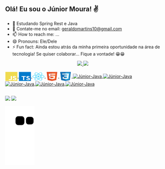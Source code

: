 ## Olá! Eu sou o Júnior Moura! ✌

- 🌱 Estudando Spring Rest e Java
- 💬 Contate-me no email: geraldomartins10@gmail.com
- 📫 How to reach me: ...
- 😄 Pronouns: Ele/Dele
- ⚡ Fun fact: Ainda estou atrás da minha primeira oportunidade na área de tecnologia! Se quiser colaborar... Fique a vontade! 😁😁

<div align="center">
  <a href="https://github.com/JuniorMoura10">
  <img height="180em" src="https://github-readme-stats.vercel.app/api?username=juniormoura10&show_icons=true&theme=dracula&include_all_commits=true&count_private=true"/>
  <img height="180em" src="https://github-readme-stats.vercel.app/api/top-langs/?username=juniormoura10&layout=compact&langs_count=7&theme=dracula"/>
</div>
<div style="display: inline_block"><br>
  <img align="center" alt="Júnior-Js" height="30" width="40" src="https://raw.githubusercontent.com/devicons/devicon/master/icons/javascript/javascript-plain.svg">
  <img align="center" alt="Júnior-Ts" height="30" width="40" src="https://raw.githubusercontent.com/devicons/devicon/master/icons/typescript/typescript-plain.svg">
  <img align="center" alt="Júnior-React" height="30" width="40" src="https://raw.githubusercontent.com/devicons/devicon/master/icons/react/react-original.svg">
  <img align="center" alt="Júnior-HTML" height="30" width="40" src="https://raw.githubusercontent.com/devicons/devicon/master/icons/html5/html5-original.svg">
  <img align="center" alt="Júnior-CSS" height="30" width="40" src="https://raw.githubusercontent.com/devicons/devicon/master/icons/css3/css3-original.svg">
  <img align="center" alt="Júnior-Java" height="30" width="40" src="https://cdn.jsdelivr.net/gh/devicons/devicon/icons/java/java-original-wordmark.svg">
  <img align="center" alt="Júnior-Java" height="30" width="40" src="https://cdn.jsdelivr.net/gh/devicons/devicon/icons/spring/spring-original-wordmark.svg">  
  <img align="center" alt="Júnior-Java" height="30" width="40" src="https://cdn.jsdelivr.net/gh/devicons/devicon/icons/kotlin/kotlin-original.svg">
  <img align="center" alt="Júnior-Java" height="30" width="40" src="https://cdn.jsdelivr.net/gh/devicons/devicon/icons/angularjs/angularjs-original.svg">
  <img align="center" alt="Júnior-Java" height="30" width="40" src="https://cdn.jsdelivr.net/gh/devicons/devicon/icons/android/android-original.svg">
  </div>
  
  ##
  
  <div> 
 <a href = "mailto:geraldomartins10@gmail.com"><img src="https://img.shields.io/badge/Gmail-D14836?style=for-the-badge&logo=gmail&logoColor=white"></a>
  <a href="https://www.linkedin.com/in/juniormoura10/" target="_blank"><img src="https://img.shields.io/badge/-LinkedIn-%230077B5?style=for-the-badge&logo=linkedin&logoColor=white" target="_blank"></a> 
 
  ![Snake animation](https://github.com/rafaballerini/rafaballerini/blob/output/github-contribution-grid-snake.svg)
 
</div>

